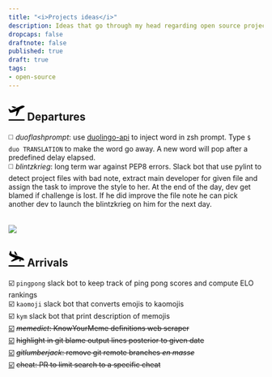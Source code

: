 ```yaml
---
title: "<i>Projects ideas</i>"
description: Ideas that go through my head regarding open source projects I can start or contribute to
dropcaps: false
draftnote: false
published: true
draft: true
tags:
- open-source
---
```


## <img src="/public/img/posts/airplane-takeoff.png" width="32" class='emoji' />  Departures


:white_medium_square: *duoflashprompt*: use [duolingo-api](https://github.com/KartikTalwar/Duolingo) 
to inject word in zsh prompt. Type `$ duo TRANSLATION` to make the word go away. A new word will pop 
after a predefined delay elapsed.   
:white_medium_square: *blintzkrieg*: long term war against PEP8 errors. Slack bot that use pylint to
detect project files with bad note, extract main developer for given file and assign the task to 
improve the style to her. At the end of the day, dev get blamed if challenge is lost. If he did 
improve the file note he can pick another dev to launch the blintzkrieg on him for the next day.   

## <img src="/public/img/posts/airplane-on_hold.png" width="32" class='emoji' />  

## <img src="/public/img/posts/airplane-landing.png" width="32" class='emoji' />  Arrivals

:ballot_box_with_check: `pingpong` slack bot to keep track of ping pong scores and compute ELO rankings  
:ballot_box_with_check: `kaomoji` slack bot that converts emojis to kaomojis  
:ballot_box_with_check: `kym` slack bot that print description of memojis  
<a class="no-underline" title="KnowYourMeme definitions web scraper"  href="https://github.com/Kraymer/memedict">:ballot_box_with_check:</a>
 ~~*memedict*: KnowYourMeme definitions web scraper~~  
<a class="no-underline" title="Highlighting lines in git blame output based on dates" href="http://kray.me/2018/02/git-blame-highlight-lines-date/">:ballot_box_with_check:</a>
 ~~highlight in git blame output lines posterior to given date~~  
<a class="no-underline" title="ezlumberjack deletes git remote branches en masse"  href="https://github.com/Kraymer/ezlumberjack">:ballot_box_with_check:</a>
 ~~*gitlumberjack*: remove git remote branches *en masse*~~  
<a class="no-underline" title="cheat pull request" href="https://github.com/chrisallenlane/cheat/pull/371">:ballot_box_with_check:</a>
 ~~cheat: PR to limit search to a specific cheat~~
